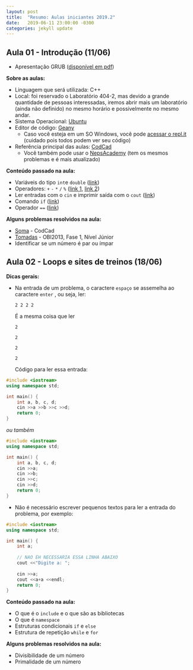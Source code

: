 ```yaml
---
layout: post
title:  "Resumo: Aulas iniciantes 2019.2"
date:   2019-06-11 23:00:00 -0300
categories: jekyll update
---
```


## Aula 01 - Introdução (11/06)

- Apresentação GRUB ([disponível em pdf](https://drive.google.com/open?id=1Lh8QaOrFB8kM2n4pR2wVP6JtMHbCKq_N))

**Sobre as aulas:**

- Linguagem que será utilizada: C++
- Local: foi reservado o Laboratório 404-2, mas devido a grande quantidade de pessoas interessadas, iremos abrir mais um laboratório  (ainda não definido) no mesmo horário e possivelmente no mesmo andar. 
- Sistema Operacional: [Ubuntu](https://pt.wikipedia.org/wiki/Ubuntu)
- Editor de código: [Geany](https://pt.wikipedia.org/wiki/Geany)
  - Caso você esteja em um SO Windows, você pode [acessar o repl.it](https://repl.it/languages) (cuidado pois todos podem ver seu código)
- Referência principal das aulas: [CodCad](http://www.codcad.com/course/1)
  - Você também pode usar o [NepsAcademy](https://neps.academy/courses) (tem os mesmos problemas e é mais atualizado)

**Conteúdo passado na aula:**

- Variáveis do tipo `int`e `double` ([link](http://www.codcad.com/lesson/2))
- Operadores:  `+` `-` `*` `/` `%`  ([link 1](http://excript.com/cpp/operador-aritmetico-cpp.html), [link 2](http://excript.com/cpp/modulo-divisao-cpp.html))
- Ler entradas com o `cin` e imprimir saída com o `cout` ([link](http://www.codcad.com/lesson/2))
- Comando `if` ([link](http://www.codcad.com/lesson/3))
- Operador `==` ([link](http://excript.com/cpp/operador-relacional-cpp.html))

**Alguns problemas resolvidos na aula:**

- [Soma](http://www.codcad.com/problem/2) - CodCad
- [Tomadas](http://www.codcad.com/problem/11) - OBI2013, Fase 1, Nível Júnior
- Identificar se um número é par ou ímpar



## Aula 02 - Loops e sites de treinos (18/06)

**Dicas gerais:**

- Na entrada de um problema, o caractere `espaço` se assemelha ao caractere `enter` , ou seja, ler:

  `2 2 2 2`

  É a mesma coisa que ler

  `2`

  `2`

  `2`

  `2`

  Código para ler essa entrada:

```c++
#include <iostream>
using namespace std;

int main() {
    int a, b, c, d;
    cin >>a >>b >>c >>d;
	return 0;
}
```

*ou também*

```c++
#include <iostream>
using namespace std;

int main() {
    int a, b, c, d;
    cin >>a;
    cin >>b;
    cin >>c;
    cin >>d;
	return 0;
}
```

- Não é necessário escrever pequenos textos para ler a entrada do problema, por exemplo:

``` c++
#include <iostream>
using namespace std;

int main() {
    int a;
    
    // NAO EH NECESSARIA ESSA LINHA ABAIXO
    cout <<"Digite a: "; 
    
    cin >>a;
    cout <<a+a <<endl;
    return 0;
}
```

**Conteúdo passado na aula:**

- O que é o `include` e o que são as bibliotecas
- O que é `namespace`
- Estruturas condicionais `if` e `else`
- Estrutura de repetição `while` e `for`

**Alguns problemas resolvidos na aula:**

- Divisibilidade de um número
- Primalidade de um número

